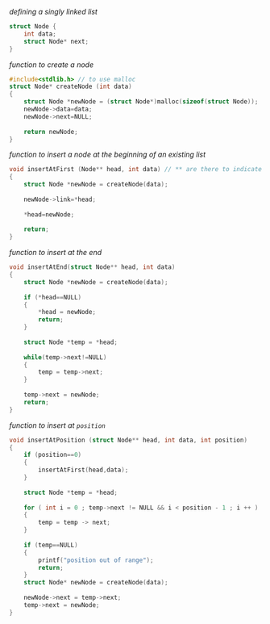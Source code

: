 _defining a singly linked list_
```c
struct Node {
	int data;
	struct Node* next;
}
```

_function to create a node_
```c
#include<stdlib.h> // to use malloc
struct Node* createNode (int data)
{
	struct Node *newNode = (struct Node*)malloc(sizeof(struct Node));
	newNode->data=data;
	newNode->next=NULL;
	
	return newNode;
}
```

_function to insert a node at the beginning of an existing list_
```c
void insertAtFirst (Node** head, int data) // ** are there to indicate a pointer of a pointer
{
	struct Node *newNode = createNode(data);
	
	newNode->link=*head;
	
	*head=newNode;
	
	return;
}
```

_function to insert at the end_
```c
void insertAtEnd(struct Node** head, int data)
{
    struct Node *newNode = createNode(data);
    
    if (*head==NULL)
    {
        *head = newNode;
        return;
    }
    
    struct Node *temp = *head;
    
    while(temp->next!=NULL)
    {
        temp = temp->next;
    }
    
    temp->next = newNode;
    return;
}
```

_function to insert at `position`_
```c
void insertAtPosition (struct Node** head, int data, int position)
{
    if (position==0)
    {
        insertAtFirst(head,data);
    }
    
    struct Node *temp = *head;
    
    for ( int i = 0 ; temp->next != NULL && i < position - 1 ; i ++ )
    {
        temp = temp -> next;
    }
    
    if (temp==NULL)
    {
        printf("position out of range");
        return;
    }
    struct Node* newNode = createNode(data);
    
    newNode->next = temp->next;
    temp->next = newNode;
}
```

